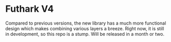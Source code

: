 ﻿# Futhark V4

Compared to previous versions, the new library has a much more functional design which makes combining various layers a breeze. Right now, it is still in development, so this repo is a stump. Will be released in a month or two.
